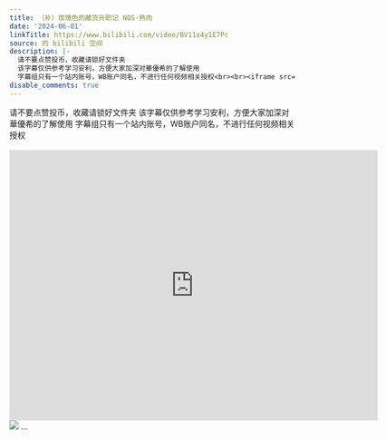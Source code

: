 ```yaml
---
title: （补）玫瑰色的藏货升职记 NOS·熟肉
date: '2024-06-01'
linkTitle: https://www.bilibili.com/video/BV11x4y1E7Pc
source: 的 bilibili 空间
description: |-
  请不要点赞投币，收藏请锁好文件夹
  该字幕仅供参考学习安利，方便大家加深对華優希的了解使用
  字幕组只有一个站内账号，WB账户同名，不进行任何视频相关授权<br><br><iframe src="https://www.bilibili.com/blackboard/html5mobileplayer.html?aid=1005383426&amp;high_quality=1&amp;autoplay=0" width="650" height="477" scrolling="no" border="0" frameborder="no" framespacing="0" allowfullscreen="true" referrerpolicy="no-referrer"></iframe><br><img src="http://i0.hdslb.com/bfs/archive/7c5e49fefe1474bed77d85431eede476540b66af.jpg" referrerpolicy="no-referrer"> ...
disable_comments: true
---
```

请不要点赞投币，收藏请锁好文件夹
该字幕仅供参考学习安利，方便大家加深对華優希的了解使用
字幕组只有一个站内账号，WB账户同名，不进行任何视频相关授权<br><br><iframe src="https://www.bilibili.com/blackboard/html5mobileplayer.html?aid=1005383426&amp;high_quality=1&amp;autoplay=0" width="650" height="477" scrolling="no" border="0" frameborder="no" framespacing="0" allowfullscreen="true" referrerpolicy="no-referrer"></iframe><br><img src="http://i0.hdslb.com/bfs/archive/7c5e49fefe1474bed77d85431eede476540b66af.jpg" referrerpolicy="no-referrer"> ...